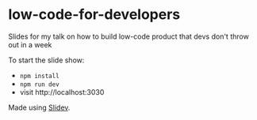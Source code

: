 # low-code-for-developers

Slides for my talk on how to build low-code product that devs don't throw out in a week

To start the slide show:

- `npm install`
- `npm run dev`
- visit http://localhost:3030


Made using [Slidev](https://sli.dev/).
